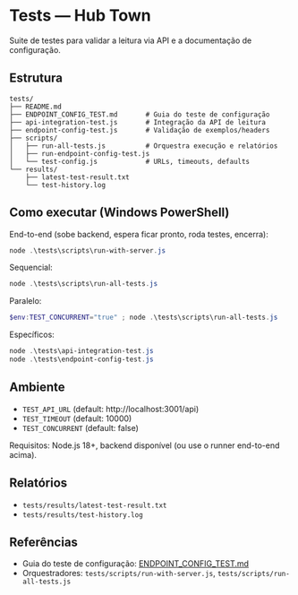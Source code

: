 # Tests — Hub Town

Suite de testes para validar a leitura via API e a documentação de configuração.

## Estrutura

```
tests/
├── README.md
├── ENDPOINT_CONFIG_TEST.md       # Guia do teste de configuração
├── api-integration-test.js       # Integração da API de leitura
├── endpoint-config-test.js       # Validação de exemplos/headers
├── scripts/
│   ├── run-all-tests.js          # Orquestra execução e relatórios
│   ├── run-endpoint-config-test.js
│   └── test-config.js            # URLs, timeouts, defaults
└── results/
    ├── latest-test-result.txt
    └── test-history.log
```

## Como executar (Windows PowerShell)

End-to-end (sobe backend, espera ficar pronto, roda testes, encerra):
```powershell
node .\tests\scripts\run-with-server.js
```

Sequencial:
```powershell
node .\tests\scripts\run-all-tests.js
```

Paralelo:
```powershell
$env:TEST_CONCURRENT="true" ; node .\tests\scripts\run-all-tests.js
```

Específicos:
```powershell
node .\tests\api-integration-test.js
node .\tests\endpoint-config-test.js
```

## Ambiente

- `TEST_API_URL` (default: http://localhost:3001/api)
- `TEST_TIMEOUT` (default: 10000)
- `TEST_CONCURRENT` (default: false)

Requisitos: Node.js 18+, backend disponível (ou use o runner end-to-end acima).

## Relatórios

- `tests/results/latest-test-result.txt`
- `tests/results/test-history.log`

## Referências

- Guia do teste de configuração: [ENDPOINT_CONFIG_TEST.md](ENDPOINT_CONFIG_TEST.md)
- Orquestradores: `tests/scripts/run-with-server.js`, `tests/scripts/run-all-tests.js`